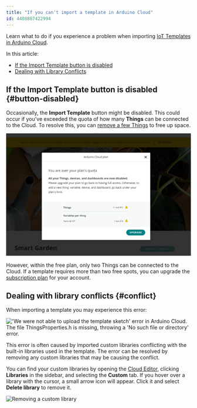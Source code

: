 ```yaml
---
title: "If you can't import a template in Arduino Cloud"
id: 4408887422994
---
```


Learn what to do if you experience a problem when importing [IoT Templates in Arduino Cloud](https://app.arduino.cc/templates).

In this article:

* [If the Import Template button is disabled](#button-disabled)
* [Dealing with Library Conflicts](#conflict)

## If the Import Template button is disabled {#button-disabled}

Occasionally, the **Import Template** button might be disabled. This could occur if you've exceeded the quota of how many **Things** can be connected to the Cloud. To resolve this, you can [remove a few Things](https://support.arduino.cc/hc/en-us/articles/13369510226204-How-to-delete-Things-in-Arduino-Cloud) to free up space.

![Dialog explaining that the user is over their plan's quota](img/over_quota.png)

However, within the free plan, only two Things can be connected to the Cloud. If a template requires more than two free spots, you can upgrade the [subscription plan](https://cloud.arduino.cc/plans/) for your account.

## Dealing with library conflicts {#conflict}

When importing a template you may experience this error:

!['We were not able to upload the template sketch' error in Arduino Cloud. The file ThingsProperties.h is missing, throwing a 'No such file or directory' error.](img/IoT_Cloud_Template_Import_Error.PNG)

This error is often caused by imported custom libraries conflicting with the built-in libraries used in the template. The error can be resolved by removing any custom libraries that may be causing the conflict.

You can find your custom libraries by opening the [Cloud Editor](https://create.arduino.cc/editor), clicking **Libraries** in the sidebar, and selecting the **Custom** tab. If you hover over a library with the cursor, a small arrow icon will appear. Click it and select **Delete library** to remove it.

![Removing a custom library](img/web-editor-custom-library-removal.png)
